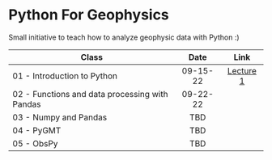 # Python For Geophysics

Small initiative to teach how to analyze geophysic data with Python :)


| Class | Date | Link |
|-------|:----:|:---:|
| 01 - Introduction to Python  |  09-15-22    | [Lecture 1](https://colab.research.google.com/drive/12pdNLDznKf1AYZutF0k6UOwifq91pERV?authuser=2#scrollTo=6a6dbc63-36d5-43e8-8291-9a84037fb859)     |
| 02 - Functions and data processing with Pandas      |  09-22-22    |     |
| 03 - Numpy and Pandas      | TBD     |     |
| 04 - PyGMT      | TBD     |     |
| 05 - ObsPy      | TBD     |     |
